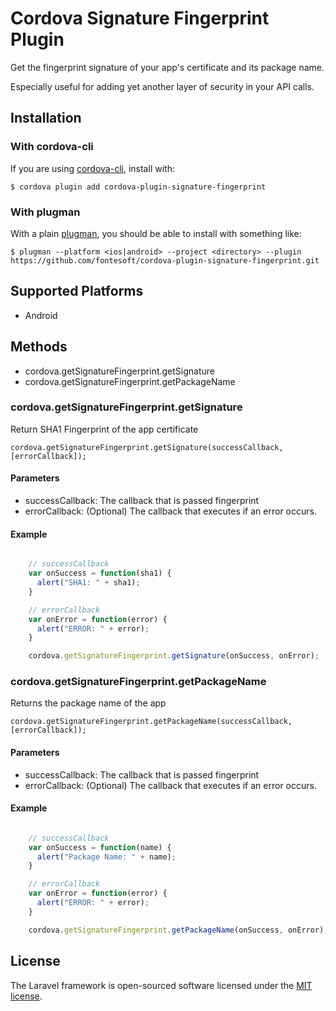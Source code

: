 # Cordova Signature Fingerprint Plugin

Get the fingerprint signature of your app's certificate and its package name.

Especially useful for adding yet another layer of security in your API calls.

## Installation

### With cordova-cli

If you are using [cordova-cli](https://github.com/apache/cordova-cli), install with:

```
$ cordova plugin add cordova-plugin-signature-fingerprint
```

### With plugman

With a plain [plugman](https://github.com/apache/cordova-plugman), you should be
able to install with something like:

```
$ plugman --platform <ios|android> --project <directory> --plugin https://github.com/fontesoft/cordova-plugin-signature-fingerprint.git
```

## Supported Platforms

- Android

## Methods

- cordova.getSignatureFingerprint.getSignature
- cordova.getSignatureFingerprint.getPackageName

### cordova.getSignatureFingerprint.getSignature

Return SHA1 Fingerprint of the app certificate

    cordova.getSignatureFingerprint.getSignature(successCallback, [errorCallback]);

#### Parameters

- successCallback: The callback that is passed fingerprint
- errorCallback: (Optional) The callback that executes if an error occurs.

#### Example

```javascript

    // successCallback
    var onSuccess = function(sha1) {
      alert("SHA1: " + sha1);
    }

    // errorCallback
    var onError = function(error) {
      alert("ERROR: " + error);
    }

    cordova.getSignatureFingerprint.getSignature(onSuccess, onError);

```

### cordova.getSignatureFingerprint.getPackageName

Returns the package name of the app

    cordova.getSignatureFingerprint.getPackageName(successCallback, [errorCallback]);

#### Parameters

- successCallback: The callback that is passed fingerprint
- errorCallback: (Optional) The callback that executes if an error occurs.

#### Example

```javascript

    // successCallback
    var onSuccess = function(name) {
      alert("Package Name: " + name);
    }

    // errorCallback
    var onError = function(error) {
      alert("ERROR: " + error);
    }

    cordova.getSignatureFingerprint.getPackageName(onSuccess, onError);

```

## License

The Laravel framework is open-sourced software licensed under the [MIT license](http://opensource.org/licenses/MIT).
